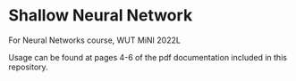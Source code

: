 # Shallow Neural Network
For Neural Networks course, WUT MiNI 2022L

Usage can be found at pages 4-6 of the pdf documentation included in this repository.
